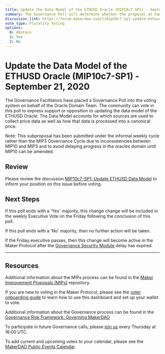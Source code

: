 ```yaml
---
title: Update the Data Model of the ETHUSD Oracle (MIP10c7-SP1) - September 21, 2020
summary: The Governance Poll will determine whether the proposal at hand will proceed to an Executive Vote.
discussion_link: https://forum.makerdao.com/t/mip10c7-sp1-update-ethusd-data-model/4106
vote_type: Plurality Voting
options:
  0: Abstain
  1: Yes
  2: No
---
```


# Update the Data Model of the ETHUSD Oracle (MIP10c7-SP1) - September 21, 2020

The Governance Facilitators have placed a Governance Poll into the voting system on behalf of the Oracle Domain Team. The community can vote in this poll to express support or opposition to updating the data model of the ETHUSD Oracle. The Data Model accounts for which sources are used to collect price data as well as how that data is processed into a canonical price.

Note: This subproposal has been submitted under the informal weekly cycle rather than the MIP3 Governance Cycle due to inconsistencies between MIP10 and MIP3 and to avoid delaying progress in the oracles domain until MIP10 can be amended.

## Review

Please review the discussion [MIP10c7-SP1: Update ETHUSD Data Model](https://forum.makerdao.com/t/mip10c7-sp1-update-ethusd-data-model/4106) to inform your position on this issue before voting.

## Next Steps

If this poll ends with a 'Yes' majority, this change change will be included in the weekly Executive Vote on the Friday following the conclusion of this poll.

If this poll ends with a 'No' majority, then no further action will be taken.

If the Friday executive passes, then this change will become active in the Maker Protocol after the [Governance Security Module](https://forum.makerdao.com/tag/govsec-module) delay has expired.

---

## Resources

Additional information about the MIPs process can be found in the [Maker Improvement Proposals (MIPs)](https://github.com/makerdao/mips) repository.

If you are new to voting in the Maker Protocol, please see the [voter onboarding guide](https://community-development.makerdao.com/onboarding/voter-onboarding) to learn how to use this dashboard and set up your wallet to vote.

Additional information about the Governance process can be found in the [Governance Risk Framework: Governing MakerDAO](https://community-development.makerdao.com/governance/governance-risk-framework)

To participate in future Governance calls, please [join us](https://community-development.makerdao.com/governance/governance-and-risk-meetings) every Thursday at 16:00 UTC.

To add current and upcoming votes to your calendar, please see the [MakerDAO Public Events Calendar](https://calendar.google.com/calendar/embed?src=makerdao.com_3efhm2ghipksegl009ktniomdk%40group.calendar.google.com&ctz=America%2FLos_Angeles).
